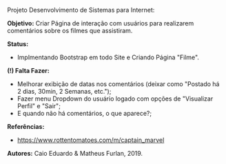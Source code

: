 Projeto Desenvolvimento de Sistemas para Internet:

**Objetivo:** Criar Página de interação com usuários para realizarem comentários sobre os filmes que assistiram.

**Status:**
- Implmentando Bootstrap em todo Site e Criando Página "Filme".

**(!) Falta Fazer:**
- Melhorar exibição de datas nos comentários (deixar como "Postado há 2 dias, 30min, 2 Semanas, etc.");
- Fazer menu Dropdown do usuário logado com opções de "Visualizar Perfil" e "Sair";
- E quando não há comentários, o que aparece?;

**Referências:**

- https://www.rottentomatoes.com/m/captain_marvel

**Autores:** Caio Eduardo & Matheus Furlan, 2019.
